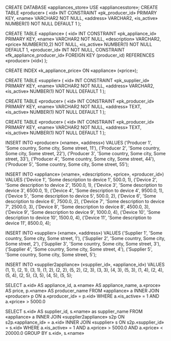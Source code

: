 CREATE DATABASE «appliances_store»
USE «appliancesstore»;
CREATE TABLE «producer» (
  «id» INT CONSTRAINT «pk_producer_id» PRIMARY KEY,
  «name» VARCHAR2 NOT NULL,
  «address» VARCHAR2,
  «is_active» NUMBER(1) NOT NULL DEFAULT 1
);

CREATE TABLE «appliance» (
  «id» INT CONSTRAINT «pk_appliance_id» PRIMARY KEY,
  «name» VARCHAR2 NOT NULL,
  «description» VARCHAR2,
  «price» NUMBER(10,2) NOT NULL,
  «is_active» NUMBER(1) NOT NULL DEFAULT 1,
  «producer_id» INT NOT NULL,
  CONSTRAINT «fk_appliance_producer_id» FOREIGN KEY (producer_id) REFERENCES «producer» («id»)
);

CREATE INDEX «k_appliance_price» ON «appliance» («price»);

CREATE TABLE «supplier» (
  «id» INT CONSTRAINT «pk_supplier_id» PRIMARY KEY,
  «name» VARCHAR2 NOT NULL,
  «address» VARCHAR2,
  «is_active» NUMBER(1) NOT NULL DEFAULT 1
);

CREATE TABLE «producer» (
  «id» INT CONSTRAINT «pk_producer_id» PRIMARY KEY,
  «name» VARCHAR2 NOT NULL,
  «address» TEXT,
  «is_active» NUMBER(1) NOT NULL DEFAULT 1
);

CREATE TABLE «producer» (
  «id» INT CONSTRAINT «pk_producer_id» PRIMARY KEY,
  «name» VARCHAR2 NOT NULL,
  «address» TEXT,
  «is_active» NUMBER(1) NOT NULL DEFAULT 1
);

INSERT INTO «producer» («name», «address») VALUES
('Producer 1', 'Some country, Some city, Some street, 11'),
('Producer 2', 'Some country, Some city, Some street, 22'),
('Producer 3', 'Some country, Some city, Some street, 33'),
('Producer 4', 'Some country, Some city, Some street, 44'),
('Producer 5', 'Some country, Some city, Some street, 55');

INSERT INTO «appliance» («name», «description», «price», «producer_id») VALUES
('Device 1', 'Some description to device 1', 500.0, 1),
('Device 2', 'Some description to device 2', 1500.0, 1),
('Device 3', 'Some description to device 3', 6500.0, 1),
('Device 4', 'Some description to device 4', 9500.0, 1),
('Device 5', 'Some description to device 5', 500.0, 2),
('Device 6', 'Some description to device 6', 7500.0, 2),
('Device 7', 'Some description to device 7', 2500.0, 3),
('Device 8', 'Some description to device 8', 4500.0, 3),
('Device 9', 'Some description to device 9', 1000.0, 4),
('Device 10', 'Some description to device 10', 1500.0, 4),
('Device 11', 'Some description to device 11', 8500.0, 4);

INSERT INTO «supplier» («name», «address») VALUES
('Supplier 1', 'Some country, Some city, Some street, 1'),
('Supplier 2', 'Some country, Some city, Some street, 2'),
('Supplier 3', 'Some country, Some city, Some street, 3'),
('Supplier 4', 'Some country, Some city, Some street, 4'),
('Supplier 5', 'Some country, Some city, Some street, 5');

INSERT INTO «supplier2appliance» («supplier_id», «appliance_id») VALUES
(1, 1),
(2, 1),
(3, 1),
(1, 2),
(2, 2),
(5, 2),
(2, 3),
(3, 3),
(4, 3),
(5, 3),
(1, 4),
(2, 4),
(5, 4),
(2, 5),
(3, 5),
(4, 5),
(5, 5);

SELECT a.«id» AS appliance_id,
a.«name» AS appliance_name,
a.«proce» AS price,
p.«name» AS producer_name
FROM «appliance» a
INNER JOIN «producer» p ON a.«producer_id» = p.«id»
WHERE a.«is_active» = 1
AND a.«price» > 5000.0

SELECT s.«id» AS supplier_id,
s.«name» as supplier_name
FROM «appliance» a
INNER JOIN «supplier2appliance» s2p ON s2p.«appliance_id» = a.«id»
INNER JOIN «supplier» s ON s2p.«supplier_id» = s.«id»
WHERE a.«is_active» = 1
AND a.«price» > 5000.0 AND a.«price» < 20000.0
GROUP BY s.«id»,
s.«name»


